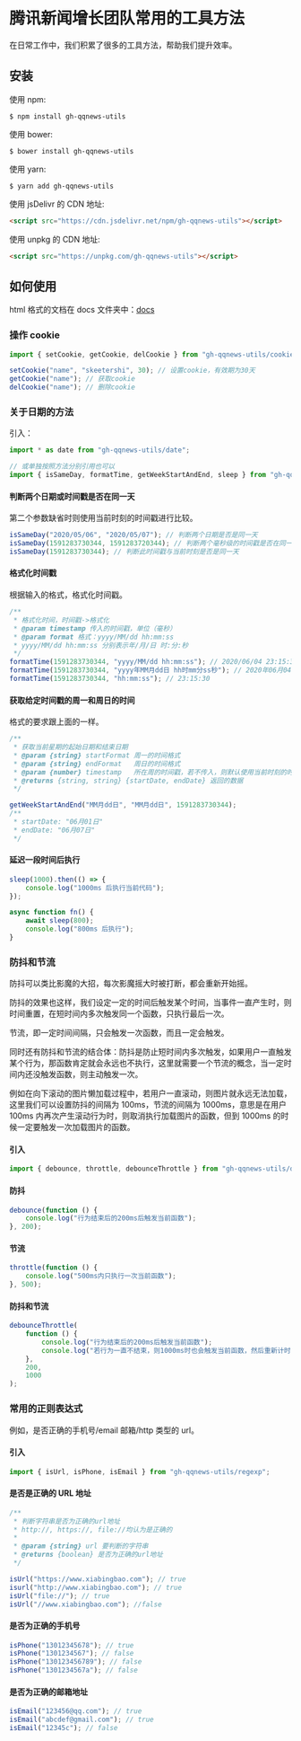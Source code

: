 # 腾讯新闻增长团队常用的工具方法

在日常工作中，我们积累了很多的工具方法，帮助我们提升效率。

## 安装

使用 npm:

```shell
$ npm install gh-qqnews-utils
```

使用 bower:

```shell
$ bower install gh-qqnews-utils
```

使用 yarn:

```shell
$ yarn add gh-qqnews-utils
```

使用 jsDelivr 的 CDN 地址:

```html
<script src="https://cdn.jsdelivr.net/npm/gh-qqnews-utils"></script>
```

使用 unpkg 的 CDN 地址:

```html
<script src="https://unpkg.com/gh-qqnews-utils"></script>
```

## 如何使用

html 格式的文档在 docs 文件夹中：[docs](./docs/index.html)

### 操作 cookie

```javascript
import { setCookie, getCookie, delCookie } from "gh-qqnews-utils/cookie";

setCookie("name", "skeetershi", 30); // 设置cookie，有效期为30天
getCookie("name"); // 获取cookie
delCookie("name"); // 删除cookie
```

### 关于日期的方法

引入：

```javascript
import * as date from "gh-qqnews-utils/date";

// 或单独按照方法分别引用也可以
import { isSameDay, formatTime, getWeekStartAndEnd, sleep } from "gh-qqnews-utils/date";
```

#### 判断两个日期或时间戳是否在同一天

第二个参数缺省时则使用当前时刻的时间戳进行比较。

```javascript
isSameDay("2020/05/06", "2020/05/07"); // 判断两个日期是否是同一天
isSameDay(1591283730344, 1591283720344); // 判断两个毫秒级的时间戳是否在同一天
isSameDay(1591283730344); // 判断此时间戳与当前时刻是否是同一天
```

#### 格式化时间戳

根据输入的格式，格式化时间戳。

```javascript
/**
 * 格式化时间，时间戳->格式化
 * @param timestamp 传入的时间戳，单位（毫秒）
 * @param format 格式：yyyy/MM/dd hh:mm:ss
 * yyyy/MM/dd hh:mm:ss 分别表示年/月/日 时:分:秒
 */
formatTime(1591283730344, "yyyy/MM/dd hh:mm:ss"); // 2020/06/04 23:15:30
formatTime(1591283730344, "yyyy年MM月dd日 hh时mm分ss秒"); // 2020年06月04日 23时15分30秒
formatTime(1591283730344, "hh:mm:ss"); // 23:15:30
```

#### 获取给定时间戳的周一和周日的时间

格式的要求跟上面的一样。

```javascript
/**
 * 获取当前星期的起始日期和结束日期
 * @param {string} startFormat 周一的时间格式
 * @param {string} endFormat   周日的时间格式
 * @param {number} timestamp   所在周的时间戳，若不传入，则默认使用当前时刻的时间戳
 * @returns {string, string} {startDate, endDate} 返回的数据
 */

getWeekStartAndEnd("MM月dd日", "MM月dd日", 1591283730344);
/**
 * startDate: "06月01日"
 * endDate: "06月07日"
 */
```

#### 延迟一段时间后执行

```javascript
sleep(1000).then(() => {
    console.log("1000ms 后执行当前代码");
});

async function fn() {
    await sleep(800);
    console.log("800ms 后执行");
}
```

### 防抖和节流

防抖可以类比影魔的大招，每次影魔摇大时被打断，都会重新开始摇。

防抖的效果也这样，我们设定一定的时间后触发某个时间，当事件一直产生时，则时间重置，在短时间内多次触发同一个函数，只执行最后一次。

节流，即一定时间间隔，只会触发一次函数，而且一定会触发。

同时还有防抖和节流的结合体：防抖是防止短时间内多次触发，如果用户一直触发某个行为，那函数肯定就会永远也不执行，这里就需要一个节流的概念，当一定时间内还没触发函数，则主动触发一次。

例如在向下滚动的图片懒加载过程中，若用户一直滚动，则图片就永远无法加载，这里我们可以设置防抖的间隔为 100ms，节流的间隔为 1000ms，意思是在用户 100ms 内再次产生滚动行为时，则取消执行加载图片的函数，但到 1000ms 的时候一定要触发一次加载图片的函数。

#### 引入

```javascript
import { debounce, throttle, debounceThrottle } from "gh-qqnews-utils/debounce-throttle";
```

#### 防抖

```javascript
debounce(function () {
    console.log("行为结束后的200ms后触发当前函数");
}, 200);
```

#### 节流

```javascript
throttle(function () {
    console.log("500ms内只执行一次当前函数");
}, 500);
```

#### 防抖和节流

```javascript
debounceThrottle(
    function () {
        console.log("行为结束后的200ms后触发当前函数");
        console.log("若行为一直不结束，则1000ms时也会触发当前函数，然后重新计时");
    },
    200,
    1000
);
```

### 常用的正则表达式

例如，是否正确的手机号/email 邮箱/http 类型的 url。

#### 引入

```javascript
import { isUrl, isPhone, isEmail } from "gh-qqnews-utils/regexp";
```

#### 是否是正确的 URL 地址

```javascript
/**
 * 判断字符串是否为正确的url地址
 * http://, https://, file://均认为是正确的
 *
 * @param {string} url 要判断的字符串
 * @returns {boolean} 是否为正确的url地址
 */

isUrl("https://www.xiabingbao.com"); // true
isurl("http://www.xiabingbao.com"); // true
isUrl("file://"); // true
isUrl("//www.xiabingbao.com"); //false
```

#### 是否为正确的手机号

```javascript
isPhone("13012345678"); // true
isPhone("1301234567"); // false
isPhone("130123456789"); // false
isPhone("1301234567a"); // false
```

#### 是否为正确的邮箱地址

```javascript
isEmail("123456@qq.com"); // true
isEmail("abcdef@gmail.com"); // true
isEmail("12345c"); // false
```

